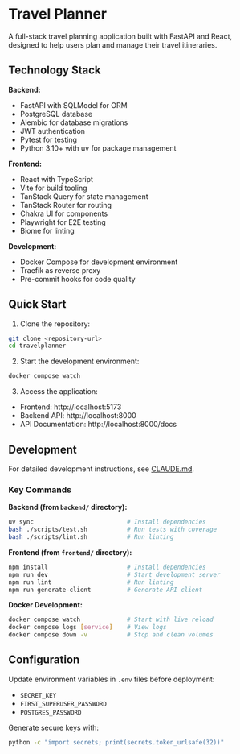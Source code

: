 # Travel Planner

A full-stack travel planning application built with FastAPI and React, designed to help users plan and manage their travel itineraries.

## Technology Stack

**Backend:**
- FastAPI with SQLModel for ORM
- PostgreSQL database
- Alembic for database migrations
- JWT authentication
- Pytest for testing
- Python 3.10+ with uv for package management

**Frontend:**
- React with TypeScript
- Vite for build tooling
- TanStack Query for state management
- TanStack Router for routing
- Chakra UI for components
- Playwright for E2E testing
- Biome for linting

**Development:**
- Docker Compose for development environment
- Traefik as reverse proxy
- Pre-commit hooks for code quality

## Quick Start

1. Clone the repository:
```bash
git clone <repository-url>
cd travelplanner
```

2. Start the development environment:
```bash
docker compose watch
```

3. Access the application:
- Frontend: http://localhost:5173
- Backend API: http://localhost:8000
- API Documentation: http://localhost:8000/docs

## Development

For detailed development instructions, see [CLAUDE.md](./CLAUDE.md).

### Key Commands

**Backend (from `backend/` directory):**
```bash
uv sync                          # Install dependencies
bash ./scripts/test.sh           # Run tests with coverage
bash ./scripts/lint.sh           # Run linting
```

**Frontend (from `frontend/` directory):**
```bash
npm install                      # Install dependencies
npm run dev                      # Start development server
npm run lint                     # Run linting
npm run generate-client          # Generate API client
```

**Docker Development:**
```bash
docker compose watch             # Start with live reload
docker compose logs [service]    # View logs
docker compose down -v           # Stop and clean volumes
```

## Configuration

Update environment variables in `.env` files before deployment:
- `SECRET_KEY`
- `FIRST_SUPERUSER_PASSWORD` 
- `POSTGRES_PASSWORD`

Generate secure keys with:
```bash
python -c "import secrets; print(secrets.token_urlsafe(32))"
```
